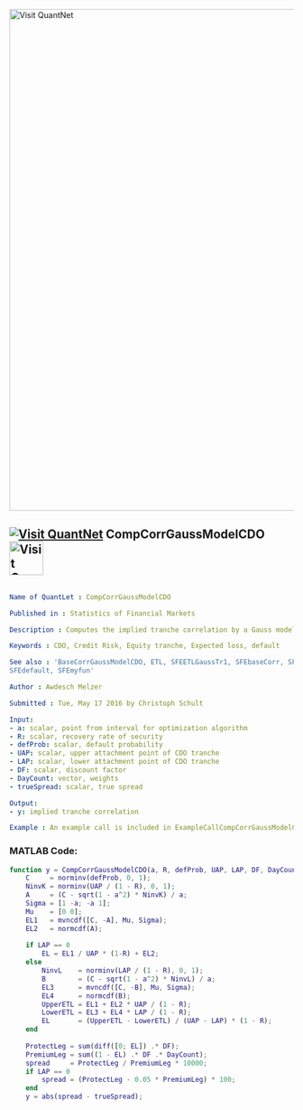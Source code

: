 
[<img src="https://github.com/QuantLet/Styleguide-and-FAQ/blob/master/pictures/banner.png" width="888" alt="Visit QuantNet">](http://quantlet.de/)

## [<img src="https://github.com/QuantLet/Styleguide-and-FAQ/blob/master/pictures/qloqo.png" alt="Visit QuantNet">](http://quantlet.de/) **CompCorrGaussModelCDO** [<img src="https://github.com/QuantLet/Styleguide-and-FAQ/blob/master/pictures/QN2.png" width="60" alt="Visit QuantNet 2.0">](http://quantlet.de/)

```yaml

Name of QuantLet : CompCorrGaussModelCDO

Published in : Statistics of Financial Markets

Description : Computes the implied tranche correlation by a Gauss model for credit default options.

Keywords : CDO, Credit Risk, Equity tranche, Expected loss, default

See also : 'BaseCorrGaussModelCDO, ETL, SFEETLGaussTr1, SFEbaseCorr, SFEbaseCorr, SFEcompCorr,
SFEdefault, SFEmyfun'

Author : Awdesch Melzer

Submitted : Tue, May 17 2016 by Christoph Schult

Input: 
- a: scalar, point from interval for optimization algorithm
- R: scalar, recovery rate of security
- defProb: scalar, default probability
- UAP: scalar, upper attachment point of CDO tranche
- LAP: scalar, lower attachment point of CDO tranche
- DF: scalar, discount factor
- DayCount: vector, weights
- trueSpread: scalar, true spread

Output: 
- y: implied tranche correlation

Example : An example call is included in ExampleCallCompCorrGaussModelCDO.m.

```


### MATLAB Code:
```matlab
function y = CompCorrGaussModelCDO(a, R, defProb, UAP, LAP, DF, DayCount, trueSpread)
    C     = norminv(defProb, 0, 1);
    NinvK = norminv(UAP / (1 - R), 0, 1);
    A     = (C - sqrt(1 - a^2) * NinvK) / a;
    Sigma = [1 -a; -a 1];
    Mu    = [0 0];
    EL1   = mvncdf([C, -A], Mu, Sigma);
    EL2   = normcdf(A);
    
    if LAP == 0
        EL = EL1 / UAP * (1-R) + EL2;
    else
        NinvL    = norminv(LAP / (1 - R), 0, 1);
        B        = (C - sqrt(1 - a^2) * NinvL) / a;
        EL3      = mvncdf([C, -B], Mu, Sigma);
        EL4      = normcdf(B);
        UpperETL = EL1 + EL2 * UAP / (1 - R);
        LowerETL = EL3 + EL4 * LAP / (1 - R);
        EL       = (UpperETL - LowerETL) / (UAP - LAP) * (1 - R);
    end
    
    ProtectLeg = sum(diff([0; EL]) .* DF);
    PremiumLeg = sum((1 - EL) .* DF .* DayCount);
    spread     = ProtectLeg / PremiumLeg * 10000;
    if LAP == 0
        spread = (ProtectLeg - 0.05 * PremiumLeg) * 100;
    end
    y = abs(spread - trueSpread);
```
